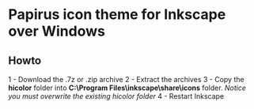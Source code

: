 # Papirus icon theme for Inkscape over Windows

## Howto

1 - Download the .7z or .zip archive
2 - Extract the archives
3 - Copy the **hicolor** folder into **C:\Program Files\inkscape\share\icons** folder. *Notice  you must overwrite the existing hicolor folder*
4 - Restart Inkscape
